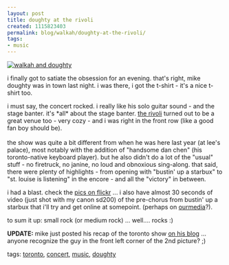 ```yaml
---
layout: post
title: doughty at the rivoli
created: 1115823403
permalink: blog/walkah/doughty-at-the-rivoli/
tags:
- music
---
```

<p>
<a href="http://www.flickr.com/photos/walkah/13377106/in/set-325018/" title="doughty pictures on flickr"><img src="http://photos10.flickr.com/13377106_8f1ad50805_m.jpg" alt="walkah and doughty" class="right" /></a>
</p><p>
i finally got to satiate the obsession for an evening. that's right, mike doughty was in town last night. i was there, i got the t-shirt - it's a nice t-shirt too.
</p><p>
i must say, the concert rocked. i really like his solo guitar sound - and the stage banter. it's *all* about the stage banter. <a href="http://rivoli.ca/2003/">the rivoli</a> turned out to be a great venue too - very cozy - and i was right in the front row (like a good fan boy should be).
<br />
<br />the show was quite a bit different from when he was here last year (at lee's palace), most notably with the addition of "handsome dan chen" (his toronto-native keyboard player). but he also didn't do a lot of the "usual" stuff - no firetruck, no janine, no loud and obnoxious sing-along.  that said, there were plenty of highlights - from opening with "bustin' up a starbux" to "st. louise is listening" in the encore - and all the "victory" in between.
</p><p>
i had a blast. check the <a href="http://www.flickr.com/photos/walkah/sets/325018/">pics on flickr</a> ... i also have almost 30 seconds of video (just shot with my canon sd200) of the pre-chorus from bustin' up a starbux that i'll try and get online at somepoint. (perhaps on <a href="http://ourmedia.org/">ourmedia</a>?).
</p><p>
to sum it up: small rock (or medium rock) ... well.... rocks :)
</p>
<p><strong>UPDATE:</strong> mike just posted his recap of the toronto show <a href="http://www.mikedoughty.com/blog/archives/000196.html">on his blog</a> ... anyone recognize the guy in the front left corner of the 2nd picture? ;)</p>
<!-- technorati tags start --><p class="technorati">tags: <a href="http://technorati.com/tag/toronto" rel="tag">toronto</a>, <a href="http://technorati.com/tag/concert" rel="tag">concert</a>, <a href="http://technorati.com/tag/music" rel="tag">music</a>, <a href="http://technorati.com/tag/doughty" rel="tag">doughty</a></p><!-- technorati tags end -->
